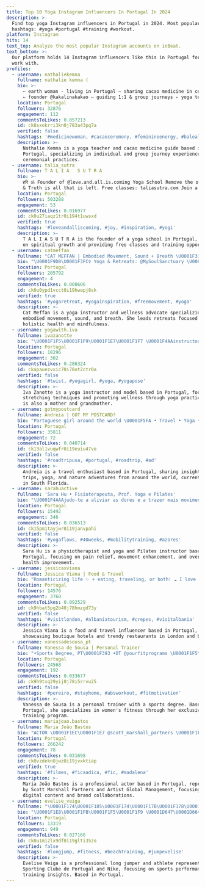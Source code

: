 ```yaml
---
title: Top 10 Yoga Instagram Influencers In Portugal In 2024
description: >-
  Find top yoga Instagram influencers in Portugal in 2024. Most popular
  hashtags: #yoga #portugal #training #workout.
platform: Instagram
hits: 14
text_top: Analyze the most popular Instagram accounts on inBeat.
text_bottom: >-
  Our platform holds 14 Instagram influencers like this in Portugal for you to
  work with.
profiles:
  - username: nathaliekemna
    fullname: nathalie kemna ☾
    bio: >-
      ➳ earth woman - living in Portugal ➳ sharing cacao medicine in ceremonies
      ➳ founder @kakalinakakao ➳ guiding 1:1 & group journeys ➳ yoga teacher
    location: Portugal
    followers: 32876
    engagement: 112
    commentsToLikes: 0.057213
    id: ck8sxokrri3kn0j783a43pq7a
    verified: false
    hashtags: '#medicinewoman, #cacaoceremony, #feminineenergy, #balealbeach'
    description: >-
      Nathalie Kemna is a yoga teacher and cacao medicine guide based in
      Portugal, specializing in individual and group journey experiences through
      ceremonial practices.
  - username: talia_sutra
    fullname: T A L I A   S U T R A
    bio: >-
      हरि ॐ Founder of @love.and.all.is.coming Yoga School Remove the obstacles
      & Truth is all that is left. Free classes: taliasutra.com Join a training:
    location: Portugal
    followers: 503288
    engagement: 53
    commentsToLikes: 0.016977
    id: ck0u27iaqz1tr0i194t1uwsxd
    verified: true
    hashtags: '#loveandalliscoming, #joy, #inspiration, #yogi'
    description: >-
      T A L I A S U T R A is the founder of a yoga school in Portugal, focusing
      on spiritual growth and providing free classes and training opportunities.
  - username: catmeffan
    fullname: "CAT MEFFAN | Embodied Movement, Sound + Breath \U0001F337"
    bio: "\U0001F9D8\U0001F3FC‍♀️ Yoga & Retreats: @MySoulSanctuary \U0001F3E1 Home: @CatandLuke \U0001F4A5\U0001F447\U0001F3FC NEW Portugal September Retreat\U0001F447\U0001F3FC\U0001F4A5"
    location: Portugal
    followers: 205792
    engagement: 4
    commentsToLikes: 0.000606
    id: ck0u0ypd1vcct0i19hwapj8sk
    verified: true
    hashtags: '#yogaretreat, #yogainspiration, #freemovement, #yoga'
    description: >-
      Cat Meffan is a yoga instructor and wellness advocate specializing in
      embodied movement, sound, and breath. She leads retreats focused on
      holistic health and mindfulness.
  - username: yogawith.iva
    fullname: ivazanotte
    bio: "\U0001F1F5\U0001F1F9\U0001F1E7\U0001F1F7 \U0001F4AAinstructor stretching \U0001F456yoga model \U0001F449IVA20 my code for discount \U0001F447 \U0001F9D8‍♂️@yantraconnection Embassador \U0001F475grandmother \U0001F469‍\U0001F467‍\U0001F467mother of 2 @yoga.feminine"
    location: Portugal
    followers: 18296
    engagement: 302
    commentsToLikes: 0.286324
    id: ckapauezvxic70i78ot2ctr0a
    verified: false
    hashtags: '#twist, #yogagirl, #yoga, #yogapose'
    description: >-
      Iva Zanotte is a yoga instructor and model based in Portugal, focusing on
      stretching techniques and promoting wellness through yoga practices. She
      is also a mother and grandmother.
  - username: gotmypostcard
    fullname: Andreia | GOT MY POSTCARD?
    bio: "Portuguese girl around the world \U0001F5FA • Travel • Yoga • Nature \U0001F4CDSouth Florida ⬇️ 7 tips for planning a road trip"
    location: Portugal
    followers: 35811
    engagement: 72
    commentsToLikes: 0.040714
    id: ck13al1vuqwfr0i19euiu47vo
    verified: false
    hashtags: '#roadtripusa, #portugal, #roadtrip, #ad'
    description: >-
      Andreia is a travel enthusiast based in Portugal, sharing insights on road
      trips, yoga, and nature adventures from around the world, currently based
      in South Florida.
  - username: sarahuactive
    fullname: 'Sara Hu • Fisioterapeuta, Prof. Yoga e Pilates'
    bio: "\U0001F4AAAjudo-te a aliviar as dores e a trazer mais movimento e saúde à tua vida - AGENDA FECHADA \U0001F4DE Marca sessão com a minha equipa \U0001F449 @kosha.pt"
    location: Portugal
    followers: 15492
    engagement: 346
    commentsToLikes: 0.036513
    id: ck15pm1tayjwr0i19janvpahi
    verified: false
    hashtags: '#yogaflows, #40weeks, #mobilitytraining, #azores'
    description: >-
      Sara Hu is a physiotherapist and yoga and Pilates instructor based in
      Portugal, focusing on pain relief, movement enhancement, and overall
      health improvement.
  - username: jessicaxviana
    fullname: Jessica Viana | Food & Travel
    bio: "Romanticizing life ✨ + eating, traveling, or both! ☁️ I love boutique hotels & vibey restaurants \U0001F378 \U0001F1F5\U0001F1F9 in \U0001F1EC\U0001F1E7 \U0001F5DD London, UK \U0001F48C jessicaviana06@gmail.com"
    location: Portugal
    followers: 14576
    engagement: 3760
    commentsToLikes: 0.092529
    id: ck9hbat5pg2b40j78hmzgd73y
    verified: false
    hashtags: '#visitlondon, #albaniatourism, #crepes, #visitalbania'
    description: >-
      Jessica Viana is a food and travel influencer based in Portugal,
      showcasing boutique hotels and trendy restaurants in London and beyond.
  - username: vanessadesousa_pt
    fullname: Vanessa de Sousa | Personal Trainer
    bio: "•Sports Degree, PT\U0001F393 •DT @yourfitprograms \U0001F1F5\U0001F1F9 •Criadora do método exclusivo >> VSFIT TRAINING •Ajudo MULHERES a transformar metas em Realidade! ⬇️⬇️"
    location: Portugal
    followers: 24568
    engagement: 192
    commentsToLikes: 0.033677
    id: ck9h9txq29yij0j78i5rrvu25
    verified: false
    hashtags: '#pereiro, #stayhome, #absworkout, #fitmotivation'
    description: >-
      Vanessa de Sousa is a personal trainer with a sports degree. Based in
      Portugal, she specializes in women's fitness through her exclusive VSFIT
      training program.
  - username: mariajoao.bastos
    fullname: Maria João Bastos
    bio: "ACTOR \U0001F1EC\U0001F1E7 @scott_marshall_partners \U0001F1F5\U0001F1F9 @artistglobalmanagement \U0001F1E7\U0001F1F7 @damascenomarcio Digital & Brands ➡️ tiago.froufe@thisisluvin.com"
    location: Portugal
    followers: 266242
    engagement: 78
    commentsToLikes: 0.031698
    id: ck0vzdekn8jwz0i19jvxktiap
    verified: true
    hashtags: '#filmes, #ficaadica, #fic, #madalena'
    description: >-
      Maria João Bastos is a professional actor based in Portugal, represented
      by Scott Marshall Partners and Artist Global Management, focusing on
      digital content and brand collaborations.
  - username: evelise_veiga
    fullname: "\U0001F174\U0001F185\U0001F174\U0001F17B\U0001F178\U0001F182\U0001F174 \U0001F185\U0001F174\U0001F178\U0001F176\U0001F170"
    bio: "\U0001F1E8\U0001F1FB\U0001F1F5\U0001F1F9 \U0001D647\U0001D664\U0001D663\U0001D65C \U0001D645\U0001D66A\U0001D662\U0001D665\U0001D65A\U0001D667 \U0001F48E\U0001F478\U0001F3FE ✨ @sportingclubedeportugal & @nike \U0001D63C\U0001D669\U0001D65D\U0001D661\U0001D65A\U0001D669\U0001D65A \U0001F947\U0001F948\U0001D652\U0001D664\U0001D667\U0001D661\U0001D659 \U0001D650\U0001D663\U0001D65E\U0001D66B\U0001D65A\U0001D667\U0001D668\U0001D65E\U0001D656\U0001D659\U0001D65A #VictoryIsInMyVeins\U0001F54A"
    location: Portugal
    followers: 13319
    engagement: 949
    commentsToLikes: 0.027166
    id: ck0u1mi2lx9df0i19glti35zo
    verified: false
    hashtags: '#longjump, #fitness, #beachtraining, #jumpevelise'
    description: >-
      Evelise Veiga is a professional long jumper and athlete representing
      Sporting Clube de Portugal and Nike, focusing on sports performance and
      training insights. Based in Portugal.
---
```


